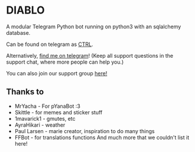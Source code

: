 # DIABLO
A modular Telegram Python bot running on python3 with an sqlalchemy database.

Can be found on telegram as [CTRL](bothttps://t.me/ctrln_).

Alternatively, [find me on telegram](https://t.me/Refundisillegal)! (Keep all support questions in the support chat, where more people can help you.)

You can also join our support group [here!](https://t.me/ctrlsupport)

## Thanks to

* MrYacha - For pYanaBot :3
* Skittle - for memes and sticker stuff
* 1mavarick1 - gmutes, etc 
* AyraHikari - weather
* Paul Larsen - marie creator, inspiration to do many things
* FFBot - for translations functions
And much more that we couldn't list it here!

